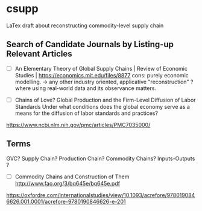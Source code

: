 # csupp
LaTex draft about reconstructing commodity-level supply chain

## Search of Candidate Journals by Listing-up Relevant Articles 
- [ ] An Elementary Theory of Global Supply Chains | Review of Economic Studies | https://economics.mit.edu/files/8877
cons: purely economic modelling. -> any other industry oriented, applicative "reconstruction" ? where using real-world data and its observance matters. 

- [ ] Chains of Love? Global Production and the Firm-Level Diffusion of Labor Standards
Under what conditions does the global economy serve as a means for the diffusion of labor standards and practices?

https://www.ncbi.nlm.nih.gov/pmc/articles/PMC7035000/

## Terms 

GVC? 
Supply Chain? 
Production Chain?
Commodity Chains?
Inputs-Outputs ?

- [ ] Commodity Chains and Construction of Them
http://www.fao.org/3/bq645e/bq645e.pdf 

https://oxfordre.com/internationalstudies/view/10.1093/acrefore/9780190846626.001.0001/acrefore-9780190846626-e-201